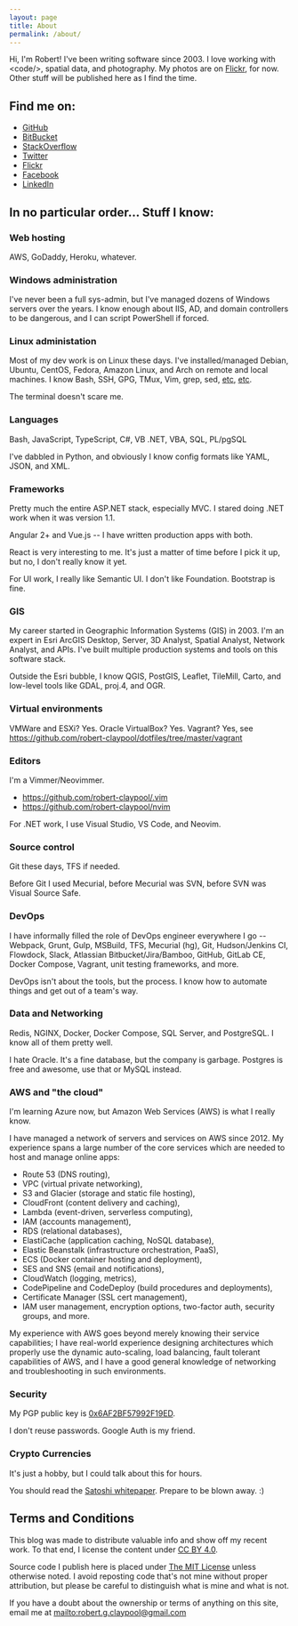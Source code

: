 ```yaml
---
layout: page
title: About
permalink: /about/
---
```


Hi, I'm Robert! I've been writing software since 2003.
I love working with &lt;code/&gt;, spatial data, and photography.
My photos are on [Flickr](https://www.flickr.com/people/35106989@N08/),
for now. Other stuff will be published here as I find the time.

## Find me on:
* [GitHub](https://github.com/robert-claypool)
* [BitBucket](https://bitbucket.org/robert-claypool)
* [StackOverflow](https://stackoverflow.com/users/23566/robert-claypool)
* [Twitter](https://twitter.com/#!/robertclaypool)
* [Flickr](https://www.flickr.com/people/35106989@N08/)
* [Facebook](https://www.facebook.com/robert.g.claypool)
* [LinkedIn](https://www.linkedin.com/in/robertclaypool)

## In no particular order... Stuff I know:

### Web hosting
AWS, GoDaddy, Heroku, whatever.

### Windows administration
I've never been a full sys-admin, but I've managed dozens of Windows
servers over the years. I know enough about IIS, AD, and domain
controllers to be dangerous, and I can script PowerShell if forced.

### Linux administation
Most of my dev work is on Linux these days.
I've installed/managed Debian, Ubuntu, CentOS, Fedora, Amazon Linux, and
Arch on remote and local machines. I know Bash, SSH, GPG, TMux, Vim, grep, sed,
[etc](https://sanctum.geek.nz/arabesque/series/unix-as-ide/),
[etc](https://github.com/jlevy/the-art-of-command-line).

The terminal doesn't scare me.

### Languages
Bash, JavaScript, TypeScript, C#, VB .NET, VBA, SQL, PL/pgSQL

I've dabbled in Python, and obviously I know config formats like YAML, JSON, and XML.

### Frameworks
Pretty much the entire ASP.NET stack, especially MVC. I stared doing .NET work
when it was version 1.1.

Angular 2+ and Vue.js -- I have written production apps with both.

React is very interesting to me. It's just a matter of time before I pick it up,
but no, I don't really know it yet.

For UI work, I really like Semantic UI. I don't like Foundation. Bootstrap is fine.

### GIS
My career started in Geographic Information Systems (GIS) in 2003. I'm an
expert in Esri ArcGIS Desktop, Server, 3D Analyst, Spatial Analyst,
Network Analyst, and APIs. I've built multiple production systems and tools
on this software stack.

Outside the Esri bubble, I know QGIS, PostGIS, Leaflet, TileMill, Carto, and
low-level tools like GDAL, proj.4, and OGR.

### Virtual environments
VMWare and ESXi? Yes. Oracle VirtualBox? Yes. Vagrant? Yes,
see https://github.com/robert-claypool/dotfiles/tree/master/vagrant

### Editors
I'm a Vimmer/Neovimmer.
* https://github.com/robert-claypool/.vim
* https://github.com/robert-claypool/nvim

For .NET work, I use Visual Studio, VS Code, and Neovim.

### Source control
Git these days, TFS if needed.

Before Git I used Mecurial, before Mecurial was SVN, before SVN
was Visual Source Safe.

### DevOps
I have informally filled the role of DevOps engineer everywhere I go -- Webpack,
Grunt, Gulp, MSBuild, TFS, Mecurial (hg), Git, Hudson/Jenkins CI, Flowdock,
Slack, Atlassian Bitbucket/Jira/Bamboo, GitHub, GitLab CE, Docker Compose,
Vagrant, unit testing frameworks, and more.

DevOps isn't about the tools, but the process. I know how to automate things
and get out of a team's way.

### Data and Networking
Redis, NGINX, Docker, Docker Compose, SQL Server, and PostgreSQL. I know
all of them pretty well.

I hate Oracle. It's a fine database, but the company is garbage. Postgres is
free and awesome, use that or MySQL instead.

### AWS and "the cloud"
I'm learning Azure now, but Amazon Web Services (AWS) is what I really know.

I have managed a network of servers and services on AWS since 2012.
My experience spans a large number of the core services which are needed to
host and manage online apps:

* Route 53 (DNS routing),
* VPC (virtual private networking),
* S3 and Glacier (storage and static file hosting),
* CloudFront (content delivery and caching),
* Lambda (event-driven, serverless computing),
* IAM (accounts management),
* RDS (relational databases),
* ElastiCache (application caching, NoSQL database),
* Elastic Beanstalk (infrastructure orchestration, PaaS),
* ECS (Docker container hosting and deployment),
* SES and SNS (email and notifications),
* CloudWatch (logging, metrics),
* CodePipeline and CodeDeploy (build procedures and deployments),
* Certificate Manager (SSL cert management),
* IAM user management, encryption options, two-factor auth, security groups, and more.

My experience with AWS goes beyond merely knowing their service capabilities;
I have real-world experience designing architectures which properly use the
dynamic auto-scaling, load balancing, fault tolerant capabilities of AWS,
and I have a good general knowledge of networking and troubleshooting in
such environments.

### Security
My PGP public key is
[0x6AF2BF57992F19ED](https://pgp.mit.edu/pks/lookup?op=vindex&search=0x6AF2BF57992F19ED).

I don't reuse passwords. Google Auth is my friend.

### Crypto Currencies
It's just a hobby, but I could talk about this for hours.

You should read the [Satoshi whitepaper](https://bitcoin.org/bitcoin.pdf).
Prepare to be blown away. :)

## Terms and Conditions
This blog was made to distribute valuable info and show off my recent
work. To that end, I license the content under
[CC BY 4.0](https://creativecommons.org/licenses/by/4.0/).

Source code I publish here is placed under
[The MIT License](https://opensource.org/licenses/mit-license.php) unless
otherwise noted. I avoid reposting code that's not mine without proper
attribution, but please be careful to distinguish what is mine and what is not.

If you have a doubt about the ownership or terms of anything on this site,
email me at <mailto:robert.g.claypool@gmail.com>
